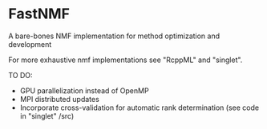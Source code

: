# FastNMF
A bare-bones NMF implementation for method optimization and development

For more exhaustive nmf implementations see "RcppML" and "singlet".

TO DO:
* GPU parallelization instead of OpenMP
* MPI distributed updates
* Incorporate cross-validation for automatic rank determination (see code in "singlet" /src)
